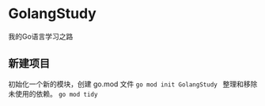 # GolangStudy
我的Go语言学习之路
## 新建项目
初始化一个新的模块，创建 go.mod 文件
`go mod init GolangStudy `
整理和移除未使用的依赖。
`go mod tidy`
